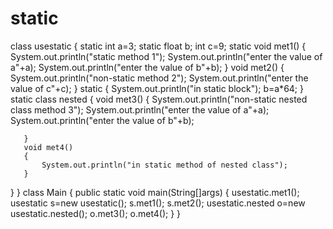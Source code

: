 # static
class usestatic
{
    static int a=3;
    static float b;
    int c=9;
    static void met1()
   {
       System.out.println("static method 1");
       System.out.println("enter the value of a"+a);
       System.out.println("enter the value of b"+b);
   }
   void met2()
   {
       System.out.println("non-static method 2");
       System.out.println("enter the value of c"+c);
   }
   static
   {
       System.out.println("in static block");
       b=a*64;
   }
   static class nested
   {
       void met3()
       {
           System.out.println("non-static nested class method 3");
           System.out.println("enter the value of a"+a);
           System.out.println("enter the value of b"+b);
           
       }
       void met4()
       {
           System.out.println("in static method of nested class");
       }
       
   }
}
class Main
{
    public static void main(String[]args)
    {
        usestatic.met1();
        usestatic s=new usestatic();
        s.met1();
        s.met2();
        usestatic.nested o=new usestatic.nested();
        o.met3();
        o.met4();
    }
}
